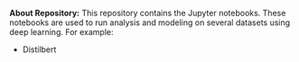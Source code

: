 **About Repository:**
This repository contains the Jupyter notebooks. 
These notebooks are used to run analysis and modeling on several datasets using deep learning. 
For example:
 * Distilbert
